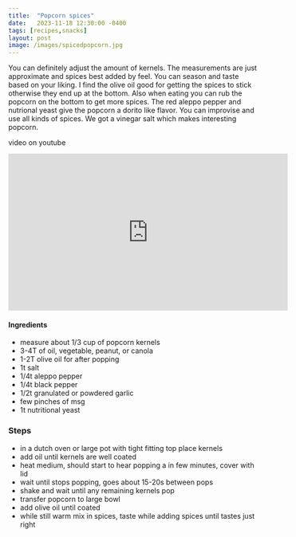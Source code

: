 ```yaml
---
title:  "Popcorn spices"
date:   2023-11-18 12:30:00 -0400
tags: [recipes,snacks]
layout: post
image: /images/spicedpopcorn.jpg
---
```


You can definitely adjust the amount of kernels. The measurements are just approximate and spices best added by feel. You can season and taste based on your liking. I find the olive oil good
for getting the spices to stick otherwise they end up at the bottom. Also when eating you can rub the popcorn on the bottom to get more spices. The red aleppo pepper and nutrional yeast give
the popcorn a dorito like flavor. You can improvise and use all kinds of spices. We got a vinegar salt which makes interesting popcorn.


video on youtube
<iframe width="560" height="315" src="https://www.youtube.com/embed/LrBUXI1PZWY" title="YouTube video player" frameborder="0" allow="accelerometer; autoplay; clipboard-write; encrypted-media; gyroscope; picture-in-picture; web-share" allowfullscreen></iframe>

#### Ingredients
- measure about 1/3 cup of popcorn kernels
- 3-4T of oil, vegetable, peanut, or canola
- 1-2T olive oil for after popping
- 1t salt
- 1/4t aleppo pepper
- 1/4t black pepper
- 1/2t granulated or powdered garlic
- few pinches of msg
- 1t nutritional yeast

### Steps
- in a dutch oven or large pot with tight fitting top place kernels
- add oil until kernels are well coated
- heat medium, should start to hear popping a in few minutes, cover with lid
- wait until stops popping, goes about 15-20s between pops
- shake and wait until any remaining kernels pop
- transfer popcorn to large bowl
- add olive oil until coated
- while still warm mix in spices, taste while adding spices until tastes just right
